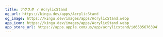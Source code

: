 ```yaml
---
title: アクスタ / AcrylicStand
og_url: https://kingu.dev/apps/AcrylicStand
og_image: https://kingu.dev/images/apps/AcrylicStand.webp
app_icon: https://kingu.dev/images/apps/AcrylicStand.webp
app_store_url: https://apps.apple.com/us/app/acrylicstand/id6535676394?itsct=apps_box_link&itscg=30200
---
```

